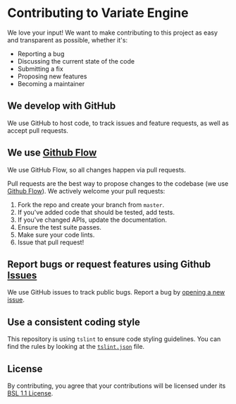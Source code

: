 # Contributing to Variate Engine

We love your input! We want to make contributing to this project as easy and transparent as possible, whether it's:

- Reporting a bug
- Discussing the current state of the code
- Submitting a fix
- Proposing new features
- Becoming a maintainer

## We develop with GitHub

We use GitHub to host code, to track issues and feature requests, as well as accept pull requests.

## We use [Github Flow](https://guides.github.com/introduction/flow/index.html)

We use GitHub Flow, so all changes happen via pull requests. 

Pull requests are the best way to propose changes to the codebase (we use [Github Flow](https://guides.github.com/introduction/flow/index.html)). We actively welcome your pull requests:

1. Fork the repo and create your branch from `master`.
2. If you've added code that should be tested, add tests.
3. If you've changed APIs, update the documentation.
4. Ensure the test suite passes.
5. Make sure your code lints.
6. Issue that pull request!

## Report bugs or request features using Github [Issues](https://github.com/VariateHQ/variate-engine/issues)

We use GitHub issues to track public bugs. Report a bug by [opening a new issue]().

## Use a consistent coding style

This repository is using `tslint` to ensure code styling guidelines. You can find the rules by looking at the [`tslint.json`](https://github.com/VariateHQ/variate-engine/blob/master/tslint.json) file.

## License
By contributing, you agree that your contributions will be licensed under its [BSL 1.1 License](https://github.com/VariateHQ/variate-engine/blob/master/LICENSE).
